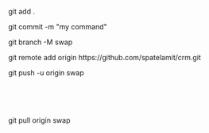 
<p>git add .</p>
<p>git commit -m "my command"</p>
<p>git branch -M swap</p>
<p>git remote add origin https://github.com/spatelamit/crm.git</p>
<p>git push -u origin swap</p>
<br>
<br>
<br>


<p>git pull origin swap</p>

